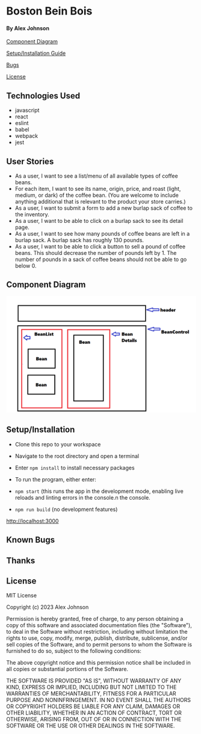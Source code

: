 

# Boston Bein Bois
#### By Alex Johnson


[Component Diagram](#component-diagram)

[Setup/Installation Guide](#setup/installation-guide)

[Bugs](#known-bugs)

[License](#license)


## Technologies Used

   * javascript
   * react
   * eslint
   * babel
   * webpack
   * jest

## User Stories
* As a user, I want to see a list/menu of all available types of coffee beans.
* For each item, I want to see its name, origin, price, and roast (light, medium, or dark) of the coffee bean. (You are welcome to include anything additional that is relevant to the product your store carries.)
* As a user, I want to submit a form to add a new burlap sack of coffee to the inventory.
* As a user, I want to be able to click on a burlap sack to see its detail page.
* As a user, I want to see how many pounds of coffee beans are left in a burlap sack. A burlap sack has roughly 130 pounds.
* As a user, I want to be able to click a button to sell a pound of coffee beans. This should decrease the number of pounds left by 1. The number of pounds in a sack of coffee beans should not be able to go below 0.

## Component Diagram
![Component Diagram](./design.png)

## Setup/Installation   

* Clone this repo to your workspace
* Navigate to the root directory and open a terminal
* Enter `npm install` to install necessary packages
* To run the program, either enter: 

* `npm start` (this runs the app in the development mode, enabling live reloads and linting errors in the console.n the console.

* `npm run build` (no development features)

[http://localhost:3000](http://localhost:3000)

## Known Bugs


## Thanks
 

## License

MIT License

Copyright (c) 2023 Alex Johnson

Permission is hereby granted, free of charge, to any person obtaining a copy of this software and associated documentation files (the "Software"), to deal in the Software without restriction, including without limitation the rights to use, copy, modify, merge, publish, distribute, sublicense, and/or sell copies of the Software, and to permit persons to whom the Software is furnished to do so, subject to the following conditions:

The above copyright notice and this permission notice shall be included in all copies or substantial portions of the Software.

THE SOFTWARE IS PROVIDED "AS IS", WITHOUT WARRANTY OF ANY KIND, EXPRESS OR IMPLIED, INCLUDING BUT NOT LIMITED TO THE WARRANTIES OF MERCHANTABILITY, FITNESS FOR A PARTICULAR PURPOSE AND NONINFRINGEMENT. IN NO EVENT SHALL THE AUTHORS OR COPYRIGHT HOLDERS BE LIABLE FOR ANY CLAIM, DAMAGES OR OTHER LIABILITY, WHETHER IN AN ACTION OF CONTRACT, TORT OR OTHERWISE, ARISING FROM, OUT OF OR IN CONNECTION WITH THE SOFTWARE OR THE USE OR OTHER DEALINGS IN THE SOFTWARE.